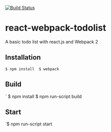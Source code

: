 [![Build Status](https://travis-ci.org/medkhelifi/react-webpack-todolist.svg?branch=master)](https://travis-ci.org/medkhelifi/react-webpack-todolist)
# react-webpack-todolist
A basic todo list with react.js and Webpack 2

## Installation
`
$ npm install 
$ webpack
`

## Build
`
$ npm install
$ npm run-script build

## Start
`$ npm run-script start